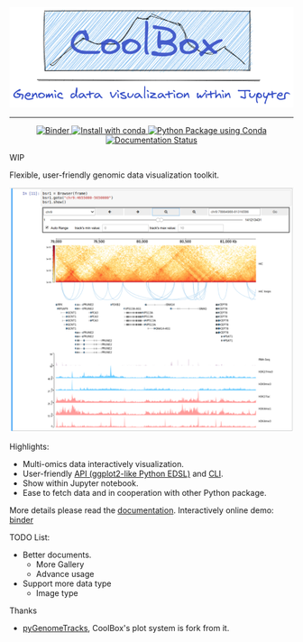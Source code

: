 <p align="center">
  <img src="docs/images/banner.png">
</p>

<hr>

<p align="center">

  <a href="https://mybinder.org/v2/gh/GangCaoLab/CoolBox/master?filepath=tests%2FTestRegion.ipynb">
    <img src="https://mybinder.org/badge_logo.svg" alt="Binder" />
  </a>
  
  <a href="https://anaconda.org/bioconda/coolbox">
    <img src="https://anaconda.org/bioconda/coolbox/badges/installer/conda.svg" alt="Install with conda" />
  </a>
  
  <a href="https://github.com/GangCaoLab/CoolBox/actions?query=workflow%3A%22Python+Package+using+Conda%22">
    <img src="https://github.com/GangCaoLab/CoolBox/workflows/Python%20Package%20using%20Conda/badge.svg" alt="Python Package using Conda" />
  </a>
  
  <a href="https://gangcaolab.github.io/CoolBox/index.html">
    <img src="https://readthedocs.org/projects/ansicolortags/badge/?version=latest" alt="Documentation Status" />
  </a>
</p>

WIP

Flexible, user-friendly genomic data visualization toolkit. 

![](docs/images/title.png)

Highlights:

* Multi-omics data interactively visualization.
* User-friendly [API (ggplot2-like Python EDSL)](https://gangcaolab.github.io/CoolBox/quick_start_API.html) and [CLI](https://gangcaolab.github.io/CoolBox/quick_start_CLI.html).
* Show within Jupyter notebook.
* Ease to fetch data and in cooperation with other Python package.

More details please read the [documentation](https://gangcaolab.github.io/CoolBox/index.html).
Interactively online demo: [binder](https://mybinder.org/v2/gh/GangCaoLab/CoolBox/master?filepath=tests%2FTestRegion.ipynb)

TODO List:

+ Better documents.
	+ More Gallery
	+ Advance usage
+ Support more data type
    + Image type


Thanks

+ [pyGenomeTracks](https://github.com/deeptools/pyGenomeTracks),
CoolBox's plot system is fork from it.


